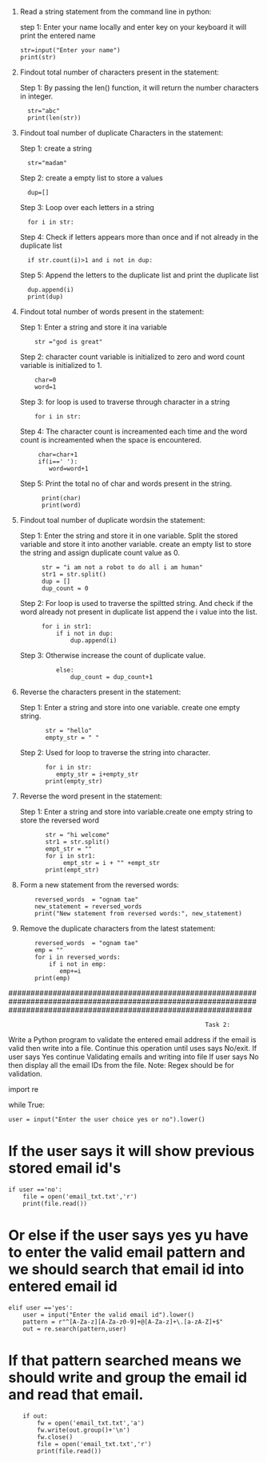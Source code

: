 1. Read a string statement from the command line in python:

    step 1: Enter your name locally and enter key on your keyboard it will print the entered name    
       
       str=input("Enter your name")
       print(str)

2. Findout total number of characters present in the statement:

    Step 1: By passing the len() function, it will return the number characters in integer.
         
         str="abc"
         print(len(str))

3. Findout toal number of duplicate Characters in the statement:

    Step 1: create a string

         str="madam"

     Step 2: create a empty list to store a values

         dup=[]

     Step 3: Loop over each letters in a string

         for i in str:

     Step 4: Check if letters appears more than once and if not already in the duplicate list

         if str.count(i)>1 and i not in dup:

     Step 5: Append the letters to the duplicate list and print the duplicate list

         dup.append(i)
         print(dup)
   
4. Findout total number of words present in the statement:

     Step 1: Enter a string and store it ina variable

           str ="god is great"

     Step 2: character count variable is initialized to zero and word count variable is initialized to 1.

           char=0
           word=1

     Step 3: for loop is used to traverse through character in a string

           for i in str:

     Step 4: The character count is increamented each time and the word count is increamented when the space is encountered.

            char=char+1
            if(i==' '):
               word=word+1
       
     Step 5: Print the total no of char and words present in the string.

             print(char)
             print(word)

5. Findout toal number of duplicate wordsin the statement:

     Step 1: Enter the string and store it in one variable. Split the stored variable and store it into another variable.
             create an empty list to store the string and assign duplicate count value as 0.

             str = "i am not a robot to do all i am human"
             str1 = str.split()
             dup = []
             dup_count = 0

     Step 2: For loop is used to traverse the spiltted string. And check if the word already not present in duplicate list append the
             i value into the list.

             for i in str1:
                 if i not in dup:
                     dup.append(i)

     Step 3: Otherwise increase the count of duplicate value.
 
                 else:
                     dup_count = dup_count+1

6. Reverse the characters present in the statement:
   
     Step 1: Enter a string and store into one variable. create one empty string.

              str = "hello"
              empty_str = " "

    Step 2: Used for loop to traverse the string into character. 

              for i in str:
                 empty_str = i+empty_str
              print(empty_str)

7. Reverse the word present in the statement:

    Step 1: Enter a string and store into variable.create one empty string to store the reversed word

              str = "hi welcome"
              str1 = str.split()
              empt_str = ""
              for i in str1:
                   empt_str = i + "" +empt_str
              print(empt_str)

8. Form a new statement from the reversed words:

           reversed_words  = "ognam tae"
           new_statement = reversed_words
           print("New statement from reversed words:", new_statement)

9. Remove the duplicate characters from the latest statement:

           reversed_words  = "ognam tae"
           emp = ""
           for i in reversed_words:
               if i not in emp:
                  emp+=i
           print(emp)  


#######################################################################################################################################################################

                                                           Task 2: 
Write a Python program to validate the entered email address if the email is valid then write into a file. Continue this operation until uses says No/exit. 
If user says Yes continue Validating emails and writing into file
If user says No then display all the email IDs from the file.
Note: Regex should be for validation.

import re


while True:

    user = input("Enter the user choice yes or no").lower()


# If the user says it will show previous stored email id's

    if user =='no':
        file = open('email_txt.txt','r')
        print(file.read())

# Or else if the user says yes yu have to enter the valid email pattern and we should search that email id into entered email id


    elif user =='yes':
        user = input("Enter the valid email id").lower()
        pattern = r"^[A-Za-z][A-Za-z0-9]+@[A-Za-z]+\.[a-zA-Z]+$"
        out = re.search(pattern,user)

# If that pattern searched means we should write and group the email id and read that email.


        if out:
            fw = open('email_txt.txt','a')
            fw.write(out.group()+'\n')
            fw.close()
            file = open('email_txt.txt','r')
            print(file.read())



     
   

   
        
      
